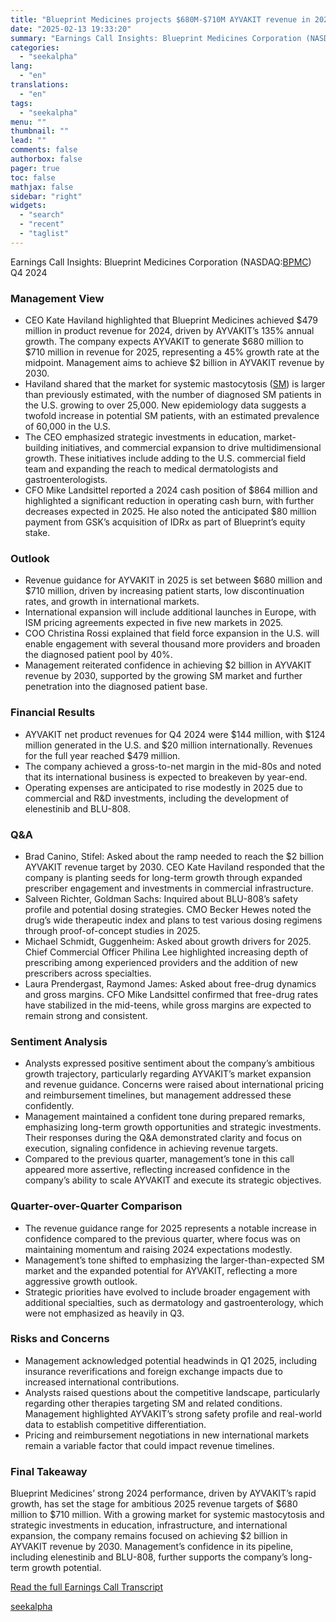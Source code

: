 ```yaml
---
title: "Blueprint Medicines projects $680M-$710M AYVAKIT revenue in 2025 with 45% growth"
date: "2025-02-13 19:33:20"
summary: "Earnings Call Insights: Blueprint Medicines Corporation (NASDAQ:BPMC) Q4 2024 Management View CEO Kate Haviland highlighted that Blueprint Medicines achieved $479 million in product revenue for 2024, driven by AYVAKIT’s 135% annual growth. The company expects AYVAKIT to generate $680 million to $710 million in revenue for 2025, representing a 45%..."
categories:
  - "seekalpha"
lang:
  - "en"
translations:
  - "en"
tags:
  - "seekalpha"
menu: ""
thumbnail: ""
lead: ""
comments: false
authorbox: false
pager: true
toc: false
mathjax: false
sidebar: "right"
widgets:
  - "search"
  - "recent"
  - "taglist"
---
```


Earnings Call Insights: Blueprint Medicines Corporation (NASDAQ:[BPMC](https://seekingalpha.com/symbol/BPMC "Blueprint Medicines Corporation")) Q4 2024

### Management View

* CEO Kate Haviland highlighted that Blueprint Medicines achieved $479 million in product revenue for 2024, driven by AYVAKIT’s 135% annual growth. The company expects AYVAKIT to generate $680 million to $710 million in revenue for 2025, representing a 45% growth rate at the midpoint. Management aims to achieve $2 billion in AYVAKIT revenue by 2030.
* Haviland shared that the market for systemic mastocytosis ([SM](https://seekingalpha.com/symbol/SM "SM Energy Company")) is larger than previously estimated, with the number of diagnosed SM patients in the U.S. growing to over 25,000. New epidemiology data suggests a twofold increase in potential SM patients, with an estimated prevalence of 60,000 in the U.S.
* The CEO emphasized strategic investments in education, market-building initiatives, and commercial expansion to drive multidimensional growth. These initiatives include adding to the U.S. commercial field team and expanding the reach to medical dermatologists and gastroenterologists.
* CFO Mike Landsittel reported a 2024 cash position of $864 million and highlighted a significant reduction in operating cash burn, with further decreases expected in 2025. He also noted the anticipated $80 million payment from GSK’s acquisition of IDRx as part of Blueprint’s equity stake.

### Outlook

* Revenue guidance for AYVAKIT in 2025 is set between $680 million and $710 million, driven by increasing patient starts, low discontinuation rates, and growth in international markets.
* International expansion will include additional launches in Europe, with ISM pricing agreements expected in five new markets in 2025.
* COO Christina Rossi explained that field force expansion in the U.S. will enable engagement with several thousand more providers and broaden the diagnosed patient pool by 40%.
* Management reiterated confidence in achieving $2 billion in AYVAKIT revenue by 2030, supported by the growing SM market and further penetration into the diagnosed patient base.

### Financial Results

* AYVAKIT net product revenues for Q4 2024 were $144 million, with $124 million generated in the U.S. and $20 million internationally. Revenues for the full year reached $479 million.
* The company achieved a gross-to-net margin in the mid-80s and noted that its international business is expected to breakeven by year-end.
* Operating expenses are anticipated to rise modestly in 2025 due to commercial and R&D investments, including the development of elenestinib and BLU-808.

### Q&A

* Brad Canino, Stifel: Asked about the ramp needed to reach the $2 billion AYVAKIT revenue target by 2030. CEO Kate Haviland responded that the company is planting seeds for long-term growth through expanded prescriber engagement and investments in commercial infrastructure.
* Salveen Richter, Goldman Sachs: Inquired about BLU-808’s safety profile and potential dosing strategies. CMO Becker Hewes noted the drug’s wide therapeutic index and plans to test various dosing regimens through proof-of-concept studies in 2025.
* Michael Schmidt, Guggenheim: Asked about growth drivers for 2025. Chief Commercial Officer Philina Lee highlighted increasing depth of prescribing among experienced providers and the addition of new prescribers across specialties.
* Laura Prendergast, Raymond James: Asked about free-drug dynamics and gross margins. CFO Mike Landsittel confirmed that free-drug rates have stabilized in the mid-teens, while gross margins are expected to remain strong and consistent.

### Sentiment Analysis

* Analysts expressed positive sentiment about the company’s ambitious growth trajectory, particularly regarding AYVAKIT’s market expansion and revenue guidance. Concerns were raised about international pricing and reimbursement timelines, but management addressed these confidently.
* Management maintained a confident tone during prepared remarks, emphasizing long-term growth opportunities and strategic investments. Their responses during the Q&A demonstrated clarity and focus on execution, signaling confidence in achieving revenue targets.
* Compared to the previous quarter, management’s tone in this call appeared more assertive, reflecting increased confidence in the company’s ability to scale AYVAKIT and execute its strategic objectives.

### Quarter-over-Quarter Comparison

* The revenue guidance range for 2025 represents a notable increase in confidence compared to the previous quarter, where focus was on maintaining momentum and raising 2024 expectations modestly.
* Management’s tone shifted to emphasizing the larger-than-expected SM market and the expanded potential for AYVAKIT, reflecting a more aggressive growth outlook.
* Strategic priorities have evolved to include broader engagement with additional specialties, such as dermatology and gastroenterology, which were not emphasized as heavily in Q3.

### Risks and Concerns

* Management acknowledged potential headwinds in Q1 2025, including insurance reverifications and foreign exchange impacts due to increased international contributions.
* Analysts raised questions about the competitive landscape, particularly regarding other therapies targeting SM and related conditions. Management highlighted AYVAKIT’s strong safety profile and real-world data to establish competitive differentiation.
* Pricing and reimbursement negotiations in new international markets remain a variable factor that could impact revenue timelines.

### Final Takeaway

Blueprint Medicines’ strong 2024 performance, driven by AYVAKIT’s rapid growth, has set the stage for ambitious 2025 revenue targets of $680 million to $710 million. With a growing market for systemic mastocytosis and strategic investments in education, infrastructure, and international expansion, the company remains focused on achieving $2 billion in AYVAKIT revenue by 2030. Management’s confidence in its pipeline, including elenestinib and BLU-808, further supports the company’s long-term growth potential.

[Read the full Earnings Call Transcript](https://seekingalpha.com/symbol/BPMC/earnings/transcripts)

[seekalpha](https://seekingalpha.com/news/4407888-blueprint-medicines-projects-680m-710m-ayvakit-revenue-in-2025-with-45-percent-growth)
